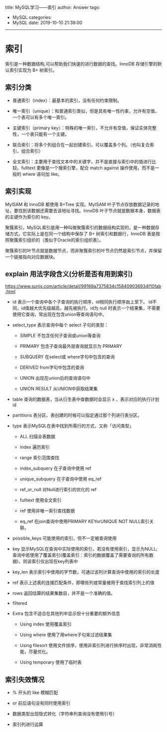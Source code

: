 title: MySQL学习——索引
author: Answer
tags:
  - MySQL
categories:
  - MySQL
date: 2019-10-10 21:38:00
---
# 索引

索引是一种数据结构,可以帮助我们快速的进行数据的查找。InnoDB 存储引擎的默认索引实现为 B+ 树索引。

## 索引分类

- 普通索引（index）：最基本的索引，没有任何约束限制。
    
- 唯一索引（unique）：和普通索引类似，但是具有唯一性约束，允许有空值，一个表可以有多个唯一索引。
    
- 主键索引（primary key）：特殊的唯一索引，不允许有空值，保证实体完整性，一个表只能有一个主键。
    
- 联合索引：将多个列组合在一起创建索引，可以覆盖多个列。（也叫复合索引，组合索引）
    
- 全文索引：主要用于查找文本中的关键字，并不是直接与索引中的值进行比较。fulltext 更像是一个搜索引擎，配合 match against 操作使用，而不是一般的 where 语句加 like。
    
    
## 索引实现

MyISAM 和 InnoDB 都使用 B+Tree 实现。MyISAM 叶子节点存放数据记录的地址，要找到该数据还需要去该地址寻找。InnoDB 叶子节点就是数据本身，数据表的主键作为索引的 key。

聚簇索引，MySQL索引是用一种叫做聚簇索引的数据结构实现的，是一种数据存储方式，它实际上是在同一个结构中保存了 B+ 树索引和数据行，InnoDB 表是按照聚簇索引组织的（类似于Oracle的索引组织表）。

聚簇索引的叶节点就是数据节点，而非聚簇索引的叶节点仍然是索引节点，并保留一个链接指向对应数据块。

## explain 用法字段含义(分析是否有用到索引)

https://www.sunjs.com/article/detail/99169a7375834c158409036934f10fab.html

- id 表示一个查询中各个子查询的执行顺序，id相同执行顺序由上至下。 id不同，id值越大优先级越高，越先被执行。id为 null 时表示一个结果集，不需要使用它查询，常出现在包含union等查询语句中。

- select_type 表示查询中每个 select 子句的类型：
    
    - SIMPLE 不包含任何子查询或union等查询
    
    - PRIMARY 包含子查询最外层查询就显示为 PRIMARY
    
    - SUBQUERY 在select或 where字句中包含的查询
    
    - DERIVED from字句中包含的查询
    
    - UNION 出现在union后的查询语句中
    
    - UNION RESULT 从UNION中获取结果集

- table 查询的数据表，当从衍生表中查数据时会显示 x ，表示对应的执行计划id

- partitions 表分区、表创建的时候可以指定通过那个列进行表分区。

- type 表示MySQL在表中找到所需行的方式，又称「访问类型」
    
    - ALL 扫描全表数据
    
    - index 遍历索引
    
    - range 索引范围查找
    
    - index_subquery 在子查询中使用 ref
    
    - unique_subquery 在子查询中使用 eq_ref
    
    - ref_or_null 对Null进行索引的优化的 ref
    
    - fulltext 使用全文索引
    
    - ref 使用非唯一索引查找数据
    
    - eq_ref 在join查询中使用PRIMARY KEYorUNIQUE NOT NULL索引关联。
    
- possible_keys 可能使用的索引，但不一定被查询使用

- key 显示MySQL在查询中实际使用的索引，若没有使用索引，显示为NULL; 查询中若使用了覆盖索引(覆盖索引：索引的数据覆盖了需要查询的所有数据)，则该索引仅出现在key列表中

- key_len 表示索引中使用的字节数，可通过该列计算查询中使用的索引的长度

- ref 表示上述表的连接匹配条件，即哪些列或常量被用于查找索引列上的值

- rows 返回估算的结果集数目，并不是一个准确的值。

- filtered 

- Extra 包含不适合在其他列中显示但十分重要的额外信息
    
    - Using index 使用覆盖索引 
    
    - Using where 使用了用where子句来过滤结果集 
    
    - Using filesort 使用文件排序，使用非索引列进行排序时出现，非常消耗性能，尽量优化。 
    
    - Using temporary 使用了临时表


## 索引失效情况

- % 开头的 like 模糊匹配

- or 前后语句没有同时使用索引

- 数据类型出现隐式转化（字符串列查询没有使用引号）

- 索引列进行运算